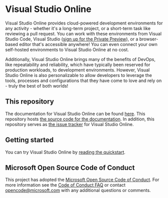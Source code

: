 # Visual Studio Online

Visual Studio Online provides cloud-powered development environments for any activity - whether it's a long-term project, or a short-term task like reviewing a pull request. You can work with these environments from Visual Studio Code, Visual Studio ([sign up for the Private Preview](https://aka.ms/vsfutures-signup)), or a browser-based editor that's accessible anywhere! You can even connect your own self-hosted environments to Visual Studio Online at no cost.

Additionally, Visual Studio Online brings many of the benefits of DevOps, like repeatability and reliability, which have typically been reserved for production workloads, to development environments. However, Visual Studio Online is also personalizable to allow developers to leverage the tools, processes and configurations that they have come to love and rely on - truly the best of both worlds!

## This repository

The documentation for Visual Studio Online can be found [here](https://aka.ms/vso-docs). This repository hosts [the source code for the documentation](https://github.com/MicrosoftDocs/vsonline/tree/master/vs-online). In addition, this repository serves as [the issue tracker](https://github.com/MicrosoftDocs/vsonline/issues) for Visual Studio Online.

## Getting started

You can try Visual Studio Online by [reading the quickstart](https://aka.ms/vso-docs/quickstart/browser).

## Microsoft Open Source Code of Conduct

This project has adopted the [Microsoft Open Source Code of Conduct](https://opensource.microsoft.com/codeofconduct/).
For more information see the [Code of Conduct FAQ](https://opensource.microsoft.com/codeofconduct/faq/) or contact [opencode@microsoft.com](mailto:opencode@microsoft.com) with any additional questions or comments.
